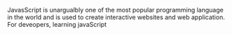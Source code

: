 JavasScript is unargualbly one  of the most popular programming language in the world and is used to create interactive websites and web application. For deveopers, learning javaScript